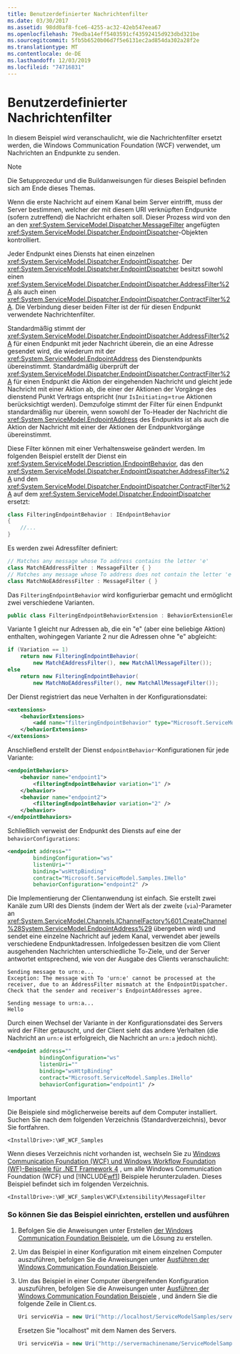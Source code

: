 ```yaml
---
title: Benutzerdefinierter Nachrichtenfilter
ms.date: 03/30/2017
ms.assetid: 98dd0af8-fce6-4255-ac32-42eb547eea67
ms.openlocfilehash: 79edba14eff5403591cf43592415d923dbd321be
ms.sourcegitcommit: 5fb5b6520b06d7f5e6131ec2ad854da302a28f2e
ms.translationtype: MT
ms.contentlocale: de-DE
ms.lasthandoff: 12/03/2019
ms.locfileid: "74716831"
---
```

# <a name="custom-message-filter"></a>Benutzerdefinierter Nachrichtenfilter
In diesem Beispiel wird veranschaulicht, wie die Nachrichtenfilter ersetzt werden, die Windows Communication Foundation (WCF) verwendet, um Nachrichten an Endpunkte zu senden.  
  
> [!NOTE]
> Die Setupprozedur und die Buildanweisungen für dieses Beispiel befinden sich am Ende dieses Themas.  
  
 Wenn die erste Nachricht auf einem Kanal beim Server eintrifft, muss der Server bestimmen, welcher der mit diesem URI verknüpften Endpunkte (sofern zutreffend) die Nachricht erhalten soll. Dieser Prozess wird von den an den <xref:System.ServiceModel.Dispatcher.MessageFilter> angefügten <xref:System.ServiceModel.Dispatcher.EndpointDispatcher>-Objekten kontrolliert.  
  
 Jeder Endpunkt eines Diensts hat einen einzelnen <xref:System.ServiceModel.Dispatcher.EndpointDispatcher>. Der <xref:System.ServiceModel.Dispatcher.EndpointDispatcher> besitzt sowohl einen <xref:System.ServiceModel.Dispatcher.EndpointDispatcher.AddressFilter%2A> als auch einen <xref:System.ServiceModel.Dispatcher.EndpointDispatcher.ContractFilter%2A>. Die Verbindung dieser beiden Filter ist der für diesen Endpunkt verwendete Nachrichtenfilter.  
  
 Standardmäßig stimmt der <xref:System.ServiceModel.Dispatcher.EndpointDispatcher.AddressFilter%2A> für einen Endpunkt mit jeder Nachricht überein, die an eine Adresse gesendet wird, die wiederum mit der <xref:System.ServiceModel.EndpointAddress> des Dienstendpunkts übereinstimmt. Standardmäßig überprüft der <xref:System.ServiceModel.Dispatcher.EndpointDispatcher.ContractFilter%2A> für einen Endpunkt die Aktion der eingehenden Nachricht und gleicht jede Nachricht mit einer Aktion ab, die einer der Aktionen der Vorgänge des dienstend Punkt Vertrags entspricht (nur `IsInitiating`=`true` Aktionen berücksichtigt werden). Demzufolge stimmt der Filter für einen Endpunkt standardmäßig nur überein, wenn sowohl der To-Header der Nachricht die <xref:System.ServiceModel.EndpointAddress> des Endpunkts ist als auch die Aktion der Nachricht mit einer der Aktionen der Endpunktvorgänge übereinstimmt.  
  
 Diese Filter können mit einer Verhaltensweise geändert werden. Im folgenden Beispiel erstellt der Dienst ein <xref:System.ServiceModel.Description.IEndpointBehavior>, das den <xref:System.ServiceModel.Dispatcher.EndpointDispatcher.AddressFilter%2A> und den <xref:System.ServiceModel.Dispatcher.EndpointDispatcher.ContractFilter%2A> auf dem <xref:System.ServiceModel.Dispatcher.EndpointDispatcher> ersetzt:  
  
```csharp
class FilteringEndpointBehavior : IEndpointBehavior
{
    //...
}
```  
  
 Es werden zwei Adressfilter definiert:  
  
```csharp
// Matches any message whose To address contains the letter 'e'  
class MatchEAddressFilter : MessageFilter { }
// Matches any message whose To address does not contain the letter 'e'  
class MatchNoEAddressFilter : MessageFilter { }  
```  
  
 Das `FilteringEndpointBehavior` wird konfigurierbar gemacht und ermöglicht zwei verschiedene Varianten.  
  
```csharp
public class FilteringEndpointBehaviorExtension : BehaviorExtensionElement { }
```  
  
 Variante&#160;1 gleicht nur Adressen ab, die ein "e" (aber eine beliebige Aktion) enthalten, wohingegen Variante&#160;2 nur die Adressen ohne "e" abgleicht:  
  
```csharp
if (Variation == 1)  
    return new FilteringEndpointBehavior(  
        new MatchEAddressFilter(), new MatchAllMessageFilter());  
else  
    return new FilteringEndpointBehavior(  
        new MatchNoEAddressFilter(), new MatchAllMessageFilter());  
```  
  
 Der Dienst registriert das neue Verhalten in der Konfigurationsdatei:  
  
```xml  
<extensions>  
    <behaviorExtensions>  
        <add name="filteringEndpointBehavior" type="Microsoft.ServiceModel.Samples.FilteringEndpointBehaviorExtension, service" />  
    </behaviorExtensions>  
</extensions>      
```  
  
 Anschließend erstellt der Dienst `endpointBehavior`-Konfigurationen für jede Variante:  
  
```xml  
<endpointBehaviors>  
    <behavior name="endpoint1">  
        <filteringEndpointBehavior variation="1" />  
    </behavior>  
    <behavior name="endpoint2">  
        <filteringEndpointBehavior variation="2" />  
    </behavior>  
</endpointBehaviors>  
```  
  
 Schließlich verweist der Endpunkt des Diensts auf eine der `behaviorConfigurations`:  
  
```xml  
<endpoint address=""  
        bindingConfiguration="ws"  
        listenUri=""   
        binding="wsHttpBinding"  
        contract="Microsoft.ServiceModel.Samples.IHello"   
        behaviorConfiguration="endpoint2" />  
```  
  
 Die Implementierung der Clientanwendung ist einfach. Sie erstellt zwei Kanäle zum URI des Diensts (indem der Wert als der zweite (`via`)-Parameter an <xref:System.ServiceModel.Channels.IChannelFactory%601.CreateChannel%28System.ServiceModel.EndpointAddress%29> übergeben wird) und sendet eine einzelne Nachricht auf jedem Kanal, verwendet aber jeweils verschiedene Endpunktadressen. Infolgedessen besitzen die vom Client ausgehenden Nachrichten unterschiedliche To-Ziele, und der Server antwortet entsprechend, wie von der Ausgabe des Clients veranschaulicht:  
  
```console  
Sending message to urn:e...  
Exception: The message with To 'urn:e' cannot be processed at the receiver, due to an AddressFilter mismatch at the EndpointDispatcher.  Check that the sender and receiver's EndpointAddresses agree.  
  
Sending message to urn:a...  
Hello  
```  
  
 Durch einen Wechsel der Variante in der Konfigurationsdatei des Servers wird der Filter getauscht, und der Client sieht das andere Verhalten (die Nachricht an `urn:e` ist erfolgreich, die Nachricht an `urn:a` jedoch nicht).  
  
```xml  
<endpoint address=""  
          bindingConfiguration="ws"  
          listenUri=""   
          binding="wsHttpBinding"  
          contract="Microsoft.ServiceModel.Samples.IHello"   
          behaviorConfiguration="endpoint1" />  
```  
  
> [!IMPORTANT]
> Die Beispiele sind möglicherweise bereits auf dem Computer installiert. Suchen Sie nach dem folgenden Verzeichnis (Standardverzeichnis), bevor Sie fortfahren.  
>   
> `<InstallDrive>:\WF_WCF_Samples`  
>   
> Wenn dieses Verzeichnis nicht vorhanden ist, wechseln Sie zu [Windows Communication Foundation (WCF) und Windows Workflow Foundation (WF)-Beispiele für .NET Framework 4](https://www.microsoft.com/download/details.aspx?id=21459) , um alle Windows Communication Foundation (WCF) und [!INCLUDE[wf1](../../../../includes/wf1-md.md)] Beispiele herunterzuladen. Dieses Beispiel befindet sich im folgenden Verzeichnis.  
>   
> `<InstallDrive>:\WF_WCF_Samples\WCF\Extensibility\MessageFilter`  
  
### <a name="to-set-up-build-and-run-the-sample"></a>So können Sie das Beispiel einrichten, erstellen und ausführen  
  
1. Befolgen Sie die Anweisungen unter Erstellen [der Windows Communication Foundation Beispiele](../../../../docs/framework/wcf/samples/building-the-samples.md), um die Lösung zu erstellen.  
  
2. Um das Beispiel in einer Konfiguration mit einem einzelnen Computer auszuführen, befolgen Sie die Anweisungen unter [Ausführen der Windows Communication Foundation Beispiele](../../../../docs/framework/wcf/samples/running-the-samples.md).  
  
3. Um das Beispiel in einer Computer übergreifenden Konfiguration auszuführen, befolgen Sie die Anweisungen unter [Ausführen der Windows Communication Foundation Beispiele](../../../../docs/framework/wcf/samples/running-the-samples.md) , und ändern Sie die folgende Zeile in Client.cs.  
  
    ```csharp
    Uri serviceVia = new Uri("http://localhost/ServiceModelSamples/service.svc");  
    ```  
  
     Ersetzen Sie "localhost" mit dem Namen des Servers.  
  
    ```csharp
    Uri serviceVia = new Uri("http://servermachinename/ServiceModelSamples/service.svc");  
    ```  
